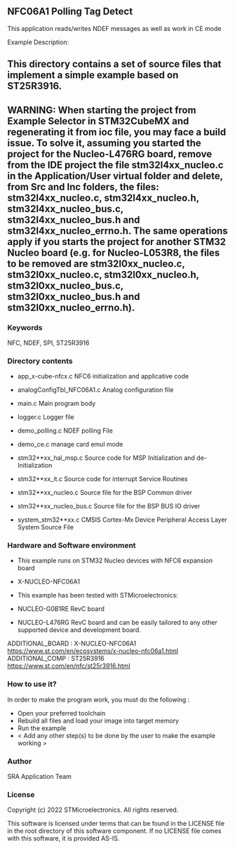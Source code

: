 
## <b>NFC06A1 Polling Tag Detect</b>

This application reads/writes NDEF messages as well as work in CE mode

Example Description:

This directory contains a set of source files that implement a simple example based on ST25R3916.
------------------------------------
WARNING: When starting the project from Example Selector in STM32CubeMX and regenerating it
from ioc file, you may face a build issue. To solve it, assuming you started the project for the
Nucleo-L476RG board, remove from the IDE project the file stm32l4xx_nucleo.c in the Application/User
virtual folder and delete, from Src and Inc folders, the files: stm32l4xx_nucleo.c, stm32l4xx_nucleo.h,
stm32l4xx_nucleo_bus.c, stm32l4xx_nucleo_bus.h and stm32l4xx_nucleo_errno.h.
The same operations apply if you starts the project for another STM32 Nucleo board (e.g. for
Nucleo-L053R8, the files to be removed are stm32l0xx_nucleo.c, stm32l0xx_nucleo.c, stm32l0xx_nucleo.h,
stm32l0xx_nucleo_bus.c, stm32l0xx_nucleo_bus.h and stm32l0xx_nucleo_errno.h).
------------------------------------

### <b>Keywords</b>

NFC, NDEF, SPI, ST25R3916

### <b>Directory contents</b>

 - app_x-cube-nfcx.c      NFC6 initialization and applicative code
 
 - analogConfigTbl_NFC06A1.c  Analog configuration file
 
 - main.c                 Main program body
 
 - logger.c               Logger file

 - demo_polling.c         NDEF polling File

 - demo_ce.c              manage card emul mode
 
 - stm32**xx_hal_msp.c    Source code for MSP Initialization and de-Initialization

 - stm32**xx_it.c         Source code for interrupt Service Routines

 - stm32**xx_nucleo.c     Source file for the BSP Common driver 
						
 - stm32**xx_nucleo_bus.c Source file for the BSP BUS IO driver
 
 - system_stm32**xx.c     CMSIS Cortex-Mx Device Peripheral Access Layer System Source File

### <b>Hardware and Software environment</b>

 - This example runs on STM32 Nucleo devices with NFC6 expansion board
 - X-NUCLEO-NFC06A1
 
 - This example has been tested with STMicroelectronics:
 - NUCLEO-G0B1RE RevC board
 - NUCLEO-L476RG RevC board
 and can be easily tailored to any other supported device and development board.

ADDITIONAL_BOARD : X-NUCLEO-NFC06A1 https://www.st.com/en/ecosystems/x-nucleo-nfc06a1.html
ADDITIONAL_COMP  : ST25R3916 https://www.st.com/en/nfc/st25r3916.html
  
### <b>How to use it?</b>

In order to make the program work, you must do the following :
 - Open your preferred toolchain
 - Rebuild all files and load your image into target memory
 - Run the example
 - < Add any other step(s) to be done by the user to make the example working >

### <b>Author</b>

SRA Application Team

### <b>License</b>

Copyright (c) 2022 STMicroelectronics.
All rights reserved.

This software is licensed under terms that can be found in the LICENSE file
in the root directory of this software component.
If no LICENSE file comes with this software, it is provided AS-IS.
